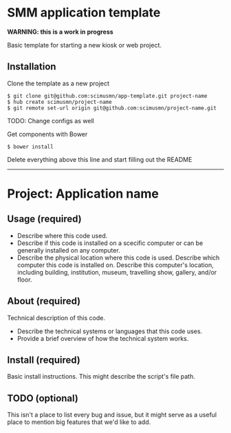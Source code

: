 # SMM application template

**WARNING: this is a work in progress**

Basic template for starting a new kiosk or web project.

## Installation

Clone the template as a new project
```
$ git clone git@github.com:scimusmn/app-template.git project-name
$ hub create scimusmn/project-name
$ git remote set-url origin git@github.com:scimusmn/project-name.git
```
TODO: Change configs as well

Get components with Bower
```
$ bower install
```

Delete everything above this line and start filling out the README

***

# Project: Application name

## Usage (required)
* Describe where this code used. 
* Describe if this code is installed on a scecific computer or can be generally installed on any computer.
* Describe the physical location where this code is used. Describe which computer this code is installed on. Describe this computer's location, including building, institution, museum, travelling show, gallery, and/or floor.

## About (required)
Technical description of this code.
* Describe the technical systems or languages that this code uses.
* Provide a brief overview of how the technical system works.

## Install (required)
Basic install instructions. This might describe the script's file path.

## TODO (optional)
This isn't a place to list every bug and issue, but it might serve as a useful place to mention big features that we'd like to add.
